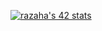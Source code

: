 [![razaha's 42 stats](https://badge42.herokuapp.com/api/stats/razaha?cursus=C%20reloaded)](https://github.com/za7adotexe)
